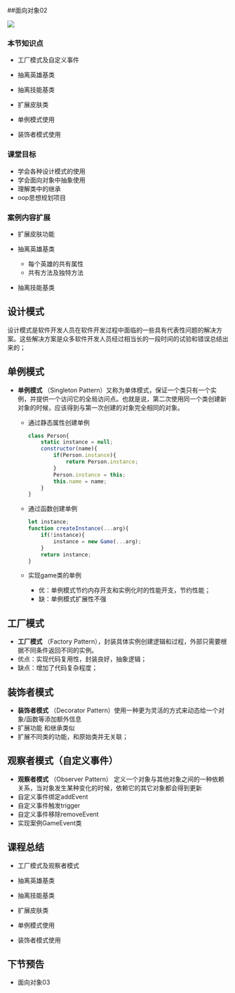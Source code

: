 ##面向对象02

<img src="./assets/logo.png"  />

### 本节知识点

-   工厂模式及自定义事件

-  抽离英雄基类
-  抽离技能基类
-  扩展皮肤类
- 单例模式使用
-  装饰者模式使用

### 课堂目标

- 学会各种设计模式的使用
- 学会面向对象中抽象使用
- 理解类中的继承
- oop思想规划项目

### 案例内容扩展

- 扩展皮肤功能

- 抽离英雄基类
  - 每个英雄的共有属性
  - 共有方法及独特方法
- 抽离技能基类

## 设计模式

​		设计模式是软件开发人员在软件开发过程中面临的一些具有代表性问题的解决方案。这些解决方案是众多软件开发人员经过相当长的一段时间的试验和错误总结出来的；

## 单例模式

- **单例模式** （Singleton Pattern）又称为单体模式，保证一个类只有一个实例，并提供一个访问它的全局访问点。也就是说，第二次使用同一个类创建新对象的时候，应该得到与第一次创建的对象完全相同的对象。

  - 通过静态属性创建单例

    ```js
    class Person{
        static instance = null;
        constructor(name){
            if(Person.instance){
                return Person.instance;
            }
            Person.instance = this;
            this.name = name;
        }
    }
    
    ```

  - 通过函数创建单例

    ```js
    let instance;
    function createInstance(...arg){
        if(!instance){
            instance = new Game(...arg);
        }
        return instance;
    }
    ```

  - 实现game类的单例

    - 优：单例模式节约内存开支和实例化时的性能开支，节约性能；
    - 缺：单例模式扩展性不强

## 工厂模式

-  **工厂模式** （Factory Pattern），封装具体实例创建逻辑和过程，外部只需要根据不同条件返回不同的实例。
  - 优点：实现代码复用性，封装良好，抽象逻辑；
  - 缺点：增加了代码复杂程度；

## 装饰者模式

-  **装饰者模式** （Decorator Pattern）使用一种更为灵活的方式来动态给一个对象/函数等添加额外信息
  - 扩展功能 和继承类似
  - 扩展不同类的功能，和原始类并无关联；



## 观察者模式（自定义事件）

-  **观察者模式** （Observer Pattern） 定义一个对象与其他对象之间的一种依赖关系，当对象发生某种变化的时候，依赖它的其它对象都会得到更新
  - 自定义事件绑定addEvent
  - 自定义事件触发trigger
  - 自定义事件移除removeEvent
- 实现案例GameEvent类

## 课程总结

-   工厂模式及观察者模式

-  抽离英雄基类
-  抽离技能基类
-  扩展皮肤类
- 单例模式使用
-  装饰者模式使用

## 下节预告

- 面向对象03

  

